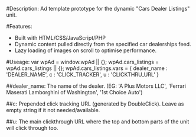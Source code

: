 ﻿#Description:
Ad template prototype for the dynamic "Cars Dealer Listings" unit.

#Features:
* Built with HTML/CSS/JavaScript/PHP
* Dynamic content pulled directly from the specified car dealerships feed. 
* Lazy loading of images on scroll to optimise performance.

#Useage:
    var wpAd = window.wpAd || {};
    wpAd.cars_listings = wpAd.cars_listings || {};
    wpAd.cars_listings.vars = {
      dealer_name : 'DEALER_NAME',
      c : 'CLICK_TRACKER', 
      u : 'CLICKTHRU_URL'
    }
    
##dealer_name:
The name of the dealer. (EG: 'A Plus Motors LLC', 'Ferrari Maserati Lamborghini of Washington', '1st Choice Auto')

##c:
Prepended click tracking URL (generated by DoubleClick). Leave as empty string if it not needed/available.

##u:
The main clickthrough URL where the top and bottom parts of the unit will click through too.